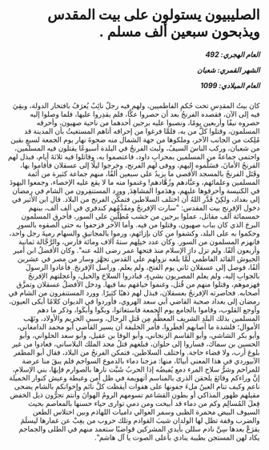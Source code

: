 <h1 dir="rtl">الصليبيون يستولون على بيت المقدس ويذبحون سبعين ألف مسلم .</h1>

<h5 dir="rtl">العام الهجري:  492

الشهر القمري: شعبان

العام الميلادي: 1099</h5>

<p dir="rtl">كان بيتُ المقدِسِ تحت حُكمِ الفاطميين، ولهم فيه رجلٌ نائِبٌ يُعرَفُ بافتخار الدولة، وبقِيَ فيه إلى الآن، فقصده الفرنجُ بعد أن حصروا عكَّا، فلم يقدِروا عليها، فلما وصلوا إليه حصروه نيفًا وأربعين يومًا، ونصبوا عليه برجين أحدهما من ناحية صهيون، وأحرقه المسلمون، وقتلوا كلَّ من به، فلمَّا فرغوا من إحراقه أتاهم المستغيثُ بأن المدينة قد مُلِكت من الجانب الآخر، وملكوها من جهة الشمال منه ضحوةَ نهار يوم الجمعة لسبعٍ بقين من شعبان، وركب الناسَ السيفُ، ولبث الفرنجُ في البلدة أسبوعًا يقتلون فيه المسلمين، واحتمى جماعةٌ من المسلمين بمحرابِ داود، فاعتصموا به، وقاتلوا فيه ثلاثةَ أيام، فبذل لهم الفرنجُ الأمانَ، فسَلَّموه إليهم، ووفى لهم الفرنج، وخرجوا ليلًا إلى عسقلان فأقاموا بها، وقَتَل الفرنجُ بالمسجد الأقصى ما يزيدُ على سبعين ألفًا، منهم جماعة كثيرة من أئمة المسلمين وعلمائهم، وعبَّادهم وزُهَّادهم! وغنموا منه ما لا يقع عليه الإحصاء، وجمعوا اليهودَ في الكنيسة وأحرقوها عليهم، وهدَموا المشاهِدَ, وورد المستنفِرون من الشام في رمضان إلى بغداد، ولكِنْ قَدَّر اللهُ أن اختلف السلاطين فتمكَّن الفرنج من البلاد. قال ابن الأثير في دخول الإفرنج بيت المقدس: "سارت الإفرنجُ ومقَدَّمُهم كندفري في ألف ألف، بينهم خمسمائة ألف مقاتل، عملوا برجين من خشب مُطِلَّينِ على السور، فأحرق المسلمون البرجَ الذي كان بباب صهيون، وقتلوا من فيه. وأما الآخر فزحفوا به حتى ألصقوه بالسورِ وحكموا به على البلد، وكشفوا من كان بإزائهم، ورموا بالمجانيقِ والسهام رميةَ رجل واحد، فانهزم المسلمون من السور. وكان عدد خيلِهم ستةَ آلاف ومائة فارس، والرَّجَّالة ثمانية وأربعون ألفًا. ولم تزل دارَ الإسلام منذ فتحها عمر رضى الله عنه". وكان الأفضلُ ابن أمير الجيوش القائد الفاطمي لَمَّا بلغه نزولهم على القدس تجهَّز وسار من مصر في عشرين ألفًا، فوصل إلى عسقلان ثاني يوم الفتح، ولم يعلم. وراسل الإفرنجَ. فأعادوا الرسولَ بالجوابِ إليه، ولم يعلم المصريون بشيءٍ، فبادروا السلاحَ والخيل، وأعجلتهم الإفرنجُ فهزموهم، وقتلوا منهم من قُتل، وغنموا خيامَهم بما فيها. ودخل الأفضلُ عسقلان وتمزَّق أصحابه. فحاصرته الإفرنجُ بعسقلان، فبذل لهم ذهبًا كثيرًا. وورد المستنفرون من الشام في رمضان إلى بغداد صحبة القاضي أبي سعد الهروي، فأوردوا في الديوان كلامًا أبكى العيون، وأوجع القلوب، وقاموا بالجامع يوم الجمعة فاستغاثوا، وبكَوا وأبكَوا، وذكر ما دهم المسلمين بذلك البلدِ الشريف المعظَّم مِن قَتلِ الرجال، وسبيِ الحريم والأولاد، ونَهْب الأموال؛ فلشدة ما أصابهم أفطَروا، فأمر الخليفة أن يسير القاضي أبو محمد الدامغاني، وأبو بكر الشاشي، وأبو القاسم الزنجاني، وأبو الوفا بن عقيل، وأبو سعد الحلواني، وأبو الحسين بن سماك، فساروا إلى حلوان، فبلغهم قتلُ مجد الملك البلاساني، فعادوا من غير بلوغ أرب، ولا قضاء حاجة. واختلف السلاطين، فتمكن الفرنجُ من البلاد، فقال أبو المظفر الآبيوردي في هذا المعنى أبياتًا، منها:
مزجنا دماء بالدموع السواجم
فلم يبقَ منا عرضة للمراحم 
وشرُّ سلاح المرء دمع يُفيضُه
إذا الحربُ شَبَّت نارها بالصوارم 
فإيهًا، بني الإسلامِ، إنَّ وراءكم
وقائعَ يلحقن الذرى بالمناسم 
أتهويمة في ظل أمن وغبطة
وعيش كنوار الخميلة ناعم
وكيف تنام العينُ ملءَ جفونها
على هفوات أيقظت كلَّ نائم 
وإخوانكم بالشام يضحى مقيلهم
ظهور المذاكي أو بطون القشاعم 
تسومهم الرومُ الهوانَ وأنتم
تجرُّون ذيل الخفض فِعلَ المُسالِم 
وكم من دماء قد أبيحت ومن دمي
توارى حياء حسنها بالمعاصم 
بحيث السيوف البيض محمرة الظبى
وسمر العوالي داميات اللهاذم 
وبين اختلاس الطعن والضرب
وقفة تظل لها الولدان شيبَ القوادم 
وتلك حروب من يغِبْ عن غمارها
ليسلَمَ يقرَعْ بعدها سِنَّ نادم 
سللن بأيدي المشركين قواضبًا
ستغمد منهم في الطلى والجماجم
يكاد لهن المستجن بطيبة ينادي 
بأعلى الصوت يا آل هاشم".</p></br>
